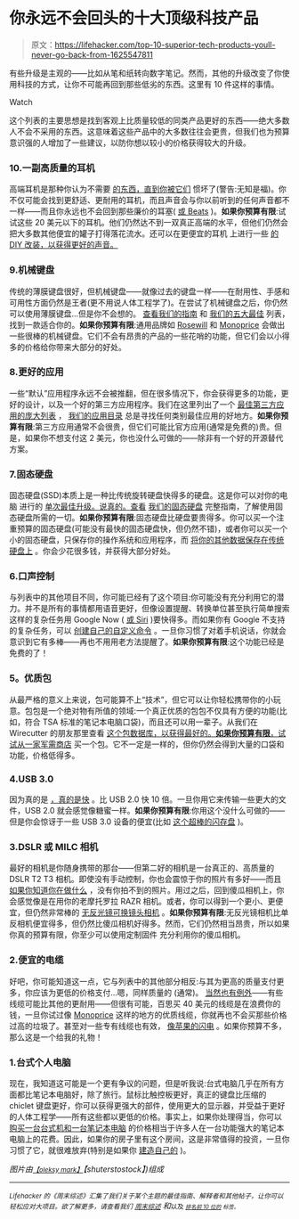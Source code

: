 # 你永远不会回头的十大顶级科技产品

> 原文：<https://lifehacker.com/top-10-superior-tech-products-youll-never-go-back-from-1625547811>

有些升级是主观的——比如从笔和纸转向数字笔记。然而，其他的升级改变了你使用科技的方式，让你不可能再回到那些低劣的东西。这里有 10 件这样的事情。

Watch

这个列表的主要思想是找到客观上比质量较低的同类产品更好的东西——绝大多数人不会不采用的东西。这意味着这些产品中的大多数往往会更贵，但我们也为预算意识强的人增加了一些建议，以防你想以较小的价格获得较大的升级。

### 10.一副高质量的耳机

高端耳机是那种你认为不需要 [的东西，直到你被它们](http://lifehacker.com/are-high-end-headphones-really-worth-the-money-1597964432) 惯坏了(警告:无知是福)。你不仅可能会找到更舒适、更耐用的耳机，而且声音会与你以前听到的任何声音都不一样——而且你永远也不会回到那些廉价的耳塞( [或 Beats](http://lifehacker.com/are-beats-by-dre-headphones-any-good-1509805994) )。**如果你预算有限**:试试这些 20 美元以下的耳机。他们仍然达不到一双真正高端的水平，但他们仍然会把大多数其他便宜的罐子打得落花流水。还可以在更便宜的耳机 上进行一些 [的 DIY 改装，以获得更好的声音。](http://lifehacker.com/get-better-sound-from-your-favorite-headphones-with-the-1516562484)

### 9.机械键盘

传统的薄膜键盘很好，但机械键盘——就像过去的键盘一样——在耐用性、手感和可用性方面仍然是王者(更不用说人体工程学了)。在尝试了机械键盘之后，你仍然可以使用薄膜键盘...但是你不会想的。 [查看我们的指南](https://lifehacker.com/how-to-choose-the-best-mechanical-keyboard-and-why-you-511140347) 和 [我们的五大最佳](http://lifehacker.com/five-best-mechanical-keyboards-1478307228) 列表，找到一款适合你的。**如果你预算有限**:通用品牌如 [Rosewill](http://www.rosewill.com/landingpage/pk9000/rk_9000.html) 和 [Monoprice](http://www.monoprice.com/Category?c_id=114&cp_id=11401&cs_id=1140102) 会做出一些很棒的机械键盘。它们不会有昂贵的产品的一些花哨的功能，但它们会以小得多的价格给你带来大部分的好处。

### 8.更好的应用

一些“默认”应用程序永远不会被推翻，但在很多情况下，你会获得更多的功能，更好的设计，以及一个好的第三方应用程序。我们在这里列出了一个 [最佳第三方应用的庞大列表](https://lifehacker.com/third-party-apps-that-are-better-than-the-official-coun-1582242852) ， [我们的应用目录](http://lifehacker.com/the-lifehacker-app-directory-curates-the-best-apps-for-5803257) 总是寻找任何类别最佳应用的好地方。**如果你预算有限**:第三方应用通常不会很贵，但它们可能比官方应用(通常是免费的)贵。但是，如果你不想支付这 2 美元，你也没什么可做的——除非有一个好的开源替代方案。

### 7.固态硬盘

固态硬盘(SSD)本质上是一种比传统旋转硬盘快得多的硬盘。这是你可以对你的电脑 进行的 [单次最佳升级。说真的。查看](http://lifehacker.com/what-hardware-upgrade-will-best-speed-up-my-pc-if-i-ca-5883376#_ga=1.128226436.98392234.1438719319) [我们的固态硬盘](https://lifehacker.com/the-complete-guide-to-solid-state-drives-5932009) 完整指南，了解使用固态硬盘所需的一切。**如果你预算有限**:固态硬盘比硬盘要贵得多。你可以买一个注重预算的固态硬盘(可能没有最快的固态硬盘快，但仍然不错)，或者你可以买一个小的固态硬盘，只保存你的操作系统和应用程序，而 [将你的其他数据保存在传统硬盘上](http://lifehacker.com/are-solid-state-drives-worth-the-money-5616023) 。你会少花很多钱，并获得大部分好处。

### 6.口声控制

与列表中的其他项目不同，你可能已经有了这个项目:你可能没有充分利用它的潜力。并不是所有的事情都用语音更好，但像设置提醒、转换单位甚至执行简单搜索这样的复杂任务用 Google Now ( [或 Siri](http://lifehacker.com/all-the-things-you-can-ask-siri-to-do-in-ios-7-1401408294) )要快得多。而如果你有 Google 不支持的复杂任务，可以 [创建自己的自定义命令](http://lifehacker.com/how-to-create-custom-voice-commands-with-tasker-and-aut-1282209195) 。一旦你习惯了对着手机说话，你就会意识到它有多棒——再也不用用老方法提醒了。**如果你预算有限**:这个功能已经是免费的了！

### **5。优质包**

从最严格的意义上来说，包可能算不上“技术”，但它可以让你轻松携带你的小玩意。包包是一个绝对物有所值的领域:一个真正优质的包包不仅具有方便的功能(比如，符合 TSA 标准的笔记本电脑口袋)，而且还可以用一辈子。从我们在 Wirecutter 的朋友那里查看 [这个包数据库，以获得最好的。**如果你预算有限**，试试从一家军需商店](http://thewirecutter.com/leaderboard/best-bags/) 买一个包。它不一定是一样的，但你仍然会得到大量的口袋和功能，价格低得多。

### 4.USB 3.0

因为真的是 [，真的是快](https://lifehacker.com/do-i-need-usb-3-0-in-my-next-computer-5846370) 。比 USB 2.0 快 10 倍。一旦你用它来传输一些更大的文件，USB 2.0 就会感觉像糖蜜一样。**如果你预算有限**:你用这个没什么可做的——但是你会惊讶于一些 USB 3.0 设备的便宜(比如 [这个超棒的闪存盘](http://thewirecutter.com/reviews/the-best-usb-3-0-thumb-drive/) )。

### 3.DSLR 或 MILC 相机

最好的相机是你随身携带的那台——但第二好的相机是一台真正的、高质量的 DSLR T2 T3 相机。即使没有手动控制，你也会震惊于你的照片有多好——而且 [如果你知道你在做什么](https://lifehacker.com/basics-of-photography-the-complete-guide-5815742) ，没有你拍不到的照片。用过之后，回到傻瓜相机上，你会感觉像是在用你的老摩托罗拉 RAZR 相机。或者，你可以得到一个更小、更便宜，但仍然非常棒的 [无反光镜可换镜头相机](http://lifehacker.com/five-best-mirrorless-interchangeable-lens-cameras-5992048) 。**如果你预算有限**:无反光镜相机比单反相机便宜得多，但仍然比傻瓜相机好得多。然而，它们仍然相当昂贵，所以如果你真的预算有限，你至少可以使用定制固件 充分利用你的傻瓜相机。

### 2.便宜的电缆

好吧，你可能知道这一点，它与列表中的其他部分相反:与其为更高的质量支付更多，你应该为更低的价格支付...嗯，同样质量的 (通常)。 [当然也有例外](http://lifehacker.com/when-expensive-cables-are-actually-worth-the-money-1552193843)——有些线缆可能比其他的更耐用——但很有可能，百思买 40 美元的线缆是在浪费你的钱，一旦你试过像 [Monoprice](http://www.monoprice.com/) 这样的地方的优质线缆，你就再也不会买那些价格过高的垃圾了。甚至对一些专有线缆也有效， [像苹果的闪电](http://lifehacker.com/the-monoprice-lightning-cable-is-the-best-cheap-cable-f-1675342597) 。如果你预算不多，那么这是一个给我的礼物！

### 1.台式个人电脑

现在，我知道这可能是一个更有争议的问题，但是听我说:台式电脑几乎在所有方面都比笔记本电脑好，除了旅行。鼠标比触控板更好，真正的键盘比压缩的 chiclet 键盘更好，你可以获得更强大的部件，使用更大的显示器，并受益于更好的人体工程学——所有这些都以更低的价格。事实上，如果你处理得当，你可以 [购买一台台式机和一台笔记本电脑](https://lifehacker.com/when-buying-two-computers-is-cheaper-than-buying-one-5950321) 的价格相当于许多人在一台功能强大的笔记本电脑上的花费。因此，如果你的房子里有这个房间，这是非常值得的投资，一旦你习惯了它，就很难放弃(特别是如果你 [建造自己的](http://lifehacker.com/the-best-pcs-you-can-build-for-300-600-and-1200-5840963) )。

*图片由*[<small>*【oleksy mark】*</small>](http://www.shutterstock.com/pic.mhtml?id=73951603&src=id)*【shuterstostock】)组成*

* * *

*<small>Lifehacker 的《周末综述》汇集了我们关于某个主题的最佳指南、解释者和其他帖子，让你可以轻松应对大项目。欲了解更多，请查看我们</small>* [*<small>周末综述</small>*](http://lifehacker.com/tag/weekend-roundup) *和<small></small>*<small>以及 [*<small>排名前 10 位的</small>*](http://lifehacker.com/tag/lifehacker-top-10) *<small>标签。</small>*</small> 

<small></small>